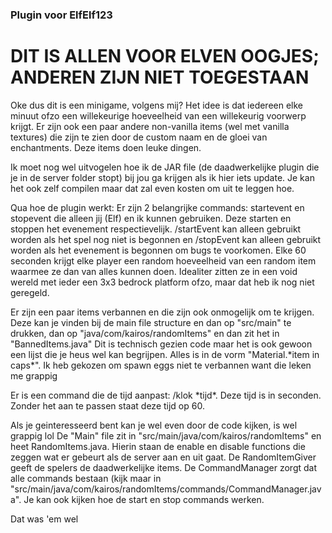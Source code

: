### Plugin voor ElfElf123

# DIT IS ALLEN VOOR ELVEN OOGJES; ANDEREN ZIJN NIET TOEGESTAAN
Oke dus dit is een minigame, volgens mij? 
Het idee is dat iedereen elke minuut ofzo een willekeurige hoeveelheid van een willekeurig voorwerp krijgt.
Er zijn ook een paar andere non-vanilla items (wel met vanilla textures) die zijn te zien door de custom naam en de gloei van enchantments. Deze items doen leuke dingen.

Ik moet nog wel uitvogelen hoe ik de JAR file (de daadwerkelijke plugin die je in de server folder stopt) bij jou ga krijgen als ik hier iets update.
Je kan het ook zelf compilen maar dat zal even kosten om uit te leggen hoe.

Qua hoe de plugin werkt:
Er zijn 2 belangrijke commands: startevent en stopevent die alleen jij (Elf) en ik kunnen gebruiken. Deze starten en stoppen het evenement respectievelijk.
/startEvent kan alleen gebruikt worden als het spel nog niet is begonnen en /stopEvent kan alleen gebruikt worden als het evenement is begonnen om bugs te voorkomen.
Elke 60 seconden krijgt elke player een random hoeveelheid van een random item waarmee ze dan van alles kunnen doen. Idealiter zitten ze in een void wereld met ieder een 3x3 bedrock platform ofzo, maar dat heb ik nog niet geregeld. 

Er zijn een paar items verbannen en die zijn ook onmogelijk om te krijgen. Deze kan je vinden bij de main file structure en dan op "src/main" te drukken, dan op "java/com/kairos/randomItems" en dan zit het in "BannedItems.java"
Dit is technisch gezien code maar het is ook gewoon een lijst die je heus wel kan begrijpen. Alles is in de vorm "Material.*item in caps\*". Ik heb gekozen om spawn eggs niet te verbannen want die leken me grappig

Er is een command die de tijd aanpast: /klok *tijd\*. Deze tijd is in seconden. Zonder het aan te passen staat deze tijd op 60.

Als je geinteresseerd bent kan je wel even door de code kijken, is wel grappig lol
De "Main" file zit in "src/main/java/com/kairos/randomItems" en heet RandomItems.java. Hierin staan de enable en disable functions die zeggen wat er gebeurt als de server aan en uit gaat. De RandomItemGiver geeft de spelers de daadwerkelijke items.
De CommandManager zorgt dat alle commands bestaan (kijk maar in "src/main/java/com/kairos/randomItems/commands/CommandManager.java". Je kan ook kijken hoe de start en stop commands werken.

Dat was 'em wel
